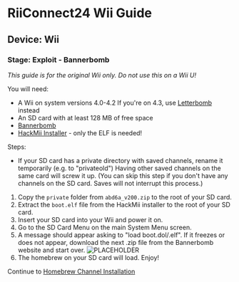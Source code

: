 # RiiConnect24 Wii Guide
## Device: Wii
### Stage: Exploit - Bannerbomb

<i class="notice--danger">This guide is for the original Wii only. Do not use this on a Wii U!</i>
 
You will need:
- A Wii on system versions 4.0-4.2
   If you're on 4.3, use [Letterbomb](Letterbomb) instead
- An SD card with at least 128 MB of free space
- [Bannerbomb](/assets/files/abd6a_v200.zip)
- [HackMii Installer](https://bootmii.org/download) - only the ELF is needed!

Steps:
- If your SD card has a private directory with saved channels, rename it temporarily (e.g. to "privateold")
   Having other saved channels on the same card will screw it up. (You can skip this step if you don't have any channels on the SD card. Saves will not interrupt this process.)
 
1.  Copy the `private` folder from `abd6a_v200.zip` to the root of your SD card.
2.  Extract the `boot.elf` file from the HackMii installer to the root of your SD card.
3.  Insert your SD card into your Wii and power it on.
4.  Go to the SD Card Menu on the main System Menu screen.
5.  A message should appear asking to "load boot.dol/.elf". If it freezes or does not appear, download the next .zip file from the Bannerbomb website and start over.
![PLACEHOLDER](http://placehold.it/350x150?text=BannerBomb+Load+Screen)
6.  The homebrew on your SD card will load. Enjoy!

<div class="notice">Continue to <a href="HBC">Homebrew Channel Installation</a></div>
